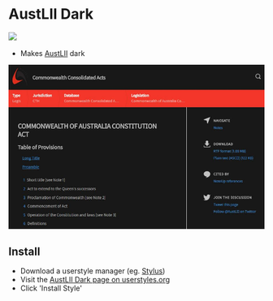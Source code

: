 # AustLII Dark

![](https://github.com/endail/austlii-dark/workflows/.github/workflows/main.yml/badge.svg)

- Makes [AustLII](http://www.austlii.edu.au/) dark

![Screenshot](./screenshot.jpg)

## Install
- Download a userstyle manager (eg. [Stylus](https://add0n.com/stylus.html))
- Visit the [AustLII Dark page on userstyles.org](https://userstyles.org/styles/149563/austlii-dark)
- Click 'Install Style'